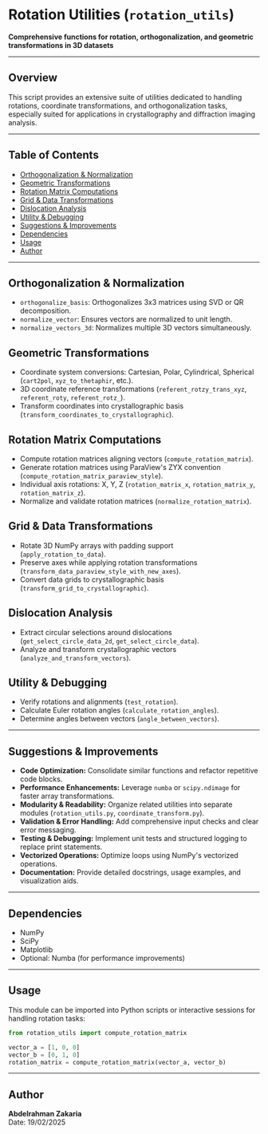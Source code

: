 # Rotation Utilities (`rotation_utils`)

**Comprehensive functions for rotation, orthogonalization, and geometric transformations in 3D datasets**

---

## Overview

This script provides an extensive suite of utilities dedicated to handling rotations, coordinate transformations, and orthogonalization tasks, especially suited for applications in crystallography and diffraction imaging analysis.

---

## Table of Contents

- [Orthogonalization & Normalization](#orthogonalization--normalization)
- [Geometric Transformations](#geometric-transformations)
- [Rotation Matrix Computations](#rotation-matrix-computations)
- [Grid & Data Transformations](#grid--data-transformations)
- [Dislocation Analysis](#dislocation-analysis)
- [Utility & Debugging](#utility--debugging)
- [Suggestions & Improvements](#suggestions--improvements)
- [Dependencies](#dependencies)
- [Usage](#usage)
- [Author](#author)

---

## Orthogonalization & Normalization

- `orthogonalize_basis`: Orthogonalizes 3x3 matrices using SVD or QR decomposition.
- `normalize_vector`: Ensures vectors are normalized to unit length.
- `normalize_vectors_3d`: Normalizes multiple 3D vectors simultaneously.

## Geometric Transformations

- Coordinate system conversions: Cartesian, Polar, Cylindrical, Spherical (`cart2pol`, `xyz_to_thetaphir`, etc.).
- 3D coordinate reference transformations (`referent_rotzy_trans_xyz`, `referent_roty`, `referent_rotz_`).
- Transform coordinates into crystallographic basis (`transform_coordinates_to_crystallographic`).

## Rotation Matrix Computations

- Compute rotation matrices aligning vectors (`compute_rotation_matrix`).
- Generate rotation matrices using ParaView's ZYX convention (`compute_rotation_matrix_paraview_style`).
- Individual axis rotations: X, Y, Z (`rotation_matrix_x`, `rotation_matrix_y`, `rotation_matrix_z`).
- Normalize and validate rotation matrices (`normalize_rotation_matrix`).

## Grid & Data Transformations

- Rotate 3D NumPy arrays with padding support (`apply_rotation_to_data`).
- Preserve axes while applying rotation transformations (`transform_data_paraview_style_with_new_axes`).
- Convert data grids to crystallographic basis (`transform_grid_to_crystallographic`).

## Dislocation Analysis

- Extract circular selections around dislocations (`get_select_circle_data_2d`, `get_select_circle_data`).
- Analyze and transform crystallographic vectors (`analyze_and_transform_vectors`).

## Utility & Debugging

- Verify rotations and alignments (`test_rotation`).
- Calculate Euler rotation angles (`calculate_rotation_angles`).
- Determine angles between vectors (`angle_between_vectors`).

---

## Suggestions & Improvements

- **Code Optimization:** Consolidate similar functions and refactor repetitive code blocks.
- **Performance Enhancements:** Leverage `numba` or `scipy.ndimage` for faster array transformations.
- **Modularity & Readability:** Organize related utilities into separate modules (`rotation_utils.py`, `coordinate_transform.py`).
- **Validation & Error Handling:** Add comprehensive input checks and clear error messaging.
- **Testing & Debugging:** Implement unit tests and structured logging to replace print statements.
- **Vectorized Operations:** Optimize loops using NumPy's vectorized operations.
- **Documentation:** Provide detailed docstrings, usage examples, and visualization aids.

---

## Dependencies

- NumPy
- SciPy
- Matplotlib
- Optional: Numba (for performance improvements)

---

## Usage

This module can be imported into Python scripts or interactive sessions for handling rotation tasks:

```python
from rotation_utils import compute_rotation_matrix

vector_a = [1, 0, 0]
vector_b = [0, 1, 0]
rotation_matrix = compute_rotation_matrix(vector_a, vector_b)
```

---

## Author

**Abdelrahman Zakaria**  
Date: 19/02/2025

